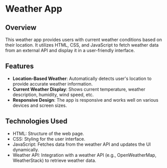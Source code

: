 # Weather App

## Overview
This weather app provides users with current weather conditions based on their location. It utilizes HTML, CSS, and JavaScript to fetch weather data from an external API and display it in a user-friendly interface.

## Features
- **Location-Based Weather**: Automatically detects user's location to provide accurate weather information.
- **Current Weather Display**: Shows current temperature, weather description, humidity, wind speed, etc.
- **Responsive Design**: The app is responsive and works well on various devices and screen sizes.

## Technologies Used
- HTML: Structure of the web page.
- CSS: Styling for the user interface.
- JavaScript: Fetches data from the weather API and updates the UI dynamically.
- Weather API: Integration with a weather API (e.g., OpenWeatherMap, WeatherStack) to retrieve weather data.

